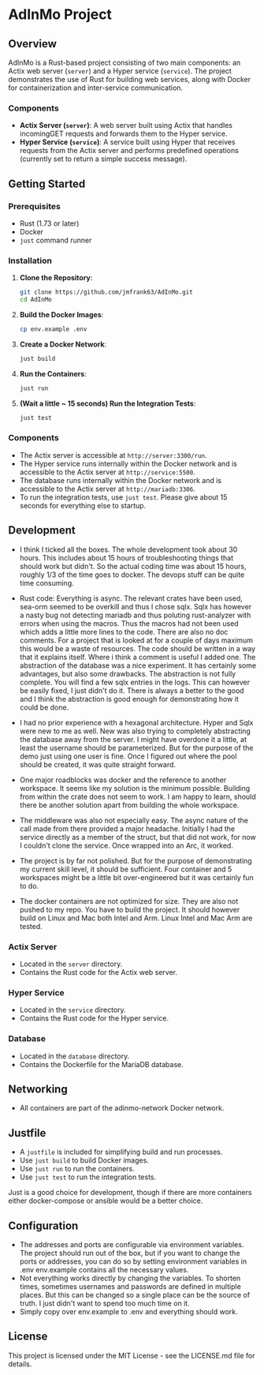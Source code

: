 # AdInMo Project

## Overview

AdInMo is a Rust-based project consisting of two main components: an Actix web server (`server`) and
a Hyper service (`service`). The project demonstrates the use of Rust for building web services,
along with Docker for containerization and inter-service communication.

### Components

- **Actix Server (`server`)**: A web server built using Actix that handles
    incomingGET requests and forwards them to the Hyper service.
- **Hyper Service (`service`)**: A service built using Hyper that receives
    requests from the Actix server and performs predefined operations (currently
    set to return a simple success message).

## Getting Started

### Prerequisites

- Rust (1.73 or later)
- Docker
- `just` command runner

### Installation

1. **Clone the Repository**:

    ```bash
    git clone https://github.com/jmfrank63/AdInMo.git
    cd AdInMo
    ```

2. **Build the Docker Images**:

    ```bash
    cp env.example .env
    ```

3. **Create a Docker Network**:

     ```bash
    just build
    ```

4. **Run the Containers**:

    ```bash
    just run
    ```

5. **(Wait a little ~ 15 seconds) Run the Integration Tests**:

    ```bash
    just test
    ```

### Components

- The Actix server is accessible at `http://server:3300/run`.
- The Hyper service runs internally within the Docker network and is
    accessible to the Actix server at `http://service:5500`.
- The database runs internally within the Docker network and is accessible
    to the Actix server at `http://mariadb:3306`.
- To run the integration tests, use `just test`. Please give about 15 seconds for
    everything else to startup.

## Development

- I think I ticked all the boxes. The whole development took about 30 hours. This includes
    about 15 hours of troubleshooting things that should work but didn't. So the actual coding
    time was about 15 hours, roughly 1/3 of the time goes to docker. The devops stuff can be
    quite time consuming.

- Rust code: Everything is async. The relevant crates have been used, sea-orm seemed to be
    overkill and thus I chose sqlx. Sqlx has however a nasty bug not detecting mariadb and
    thus poluting rust-analyzer with errors when using the macros. Thus the macros had not
    been used which adds a little more lines to the code.
    There are also no doc comments. For a project that is looked at for a couple of days
    maximum this would be a waste of resources. The code should be written in a way that
    it explains itself. Where i think a comment is useful I added one.
    The abstraction of the database was a nice experiment. It has certainly some advantages,
    but also some drawbacks. The abstraction is not fully complete. You will find a
    few sqlx entries in the logs. This can however be easily fixed, I just didn't do it.
    There is always a better to the good and I think the abstraction is good enough for
    demonstrating how it could be done.

- I had no prior experience with a hexagonal architecture. Hyper and Sqlx were new to me as well.
    New was also trying to completely abstracting the database away from the server. I might have
    overdone it a little, at least the username should be parameterized. But for the purpose of the
    demo just using one user is fine. Once I figured out where the pool should be created, it was
    quite straight forward.

- One major roadblocks was docker and the reference to another workspace. It seems like my solution
    is the minimum possible. Building from within the crate does not seem to work. I am happy to
    learn, should there be another solution apart from building the whole workspace.

- The middleware was also not especially easy. The async nature of the call made from there
    provided a major headache. Initially I had the service directly as a member of the struct,
    but that did not work, for now I couldn't clone the service. Once wrapped into an Arc, it worked.

- The project is by far not polished. But for the purpose of demonstrating my current skill level, it
    should be sufficient. Four container and 5 workspaces might be a little bit over-engineered
    but it was certainly fun to do.

- The docker containers are not optimized for size. They are also not pushed to my repo. You have to
    build the project. It should however build on Linux and Mac both Intel and Arm. Linux Intel
    and Mac Arm are tested.

### Actix Server

- Located in the `server` directory.
- Contains the Rust code for the Actix web server.

### Hyper Service

- Located in the `service` directory.
- Contains the Rust code for the Hyper service.

### Database

- Located in the `database` directory.
- Contains the Dockerfile for the MariaDB database.

## Networking

- All containers are part of the adinmo-network Docker network.

## Justfile

- A `justfile` is included for simplifying build and run processes.
- Use `just build` to build Docker images.
- Use `just run` to run the containers.
- Use `just test` to run the integration tests.

Just is a good choice for development, though if there are more containers either
  docker-compose or ansible would be a better choice.

## Configuration

- The addresses and ports are configurable via environment variables.
    The project should run out of the box, but if you want to change the ports
    or addresses, you can do so by setting environment variables in .env
    env.example contains all the necessary values.
- Not everything works directly by changing the variables. To shorten times, sometimes usernames
    and passwords are defined in multiple places. But this can be changed so a single place
    can be the source of truth. I just didn't want to spend too much time on it.
- Simply copy over env.example to .env and everything should work.

## License

This project is licensed under the MIT License - see the LICENSE.md file for details.
